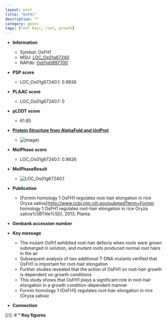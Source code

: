 ```yaml
---
layout: post
title: "OsFH1"
description: ""
category: genes
tags: [root hair, root, growth]
---
```


* **Information**  
    + Symbol: OsFH1  
    + MSU: [LOC_Os01g67240](http://rice.plantbiology.msu.edu/cgi-bin/ORF_infopage.cgi?orf=LOC_Os01g67240)  
    + RAPdb: [Os01g0897700](http://rapdb.dna.affrc.go.jp/viewer/gbrowse_details/irgsp1?name=Os01g0897700)  

* **PSP score**  
    + LOC_Os01g67240.1: 0.9926 

* **PLAAC score**  
    + LOC_Os01g67240.1: 0 

* **pLDDT score**
    + 61.65

* **[Protein Structure from AlphaFold and UniProt](https://www.uniprot.org/uniprotkb/Q8S0F0/entry#structure)**
    + ![image](https://ricepsp.github.io/images/Q8/AF-Q8S0F0-F1.png))

* **MolPhase score**
    + LOC_Os01g67240.1: 0.9926

* **MolPhaseResult**
    + ![LOC_Os01g67240.1](https://ricepsp.github.io/pictures/LOC_Os01g/LOC_Os01g67240.1.png)

* **Publication**  
    + [Formin homology 1 OsFH1 regulates root-hair elongation in rice Oryza sativa](http://www.ncbi.nlm.nih.gov/pubmed?term=Formin homology 1 OsFH1 regulates root-hair elongation in rice Oryza sativa%5BTitle%5D), 2013, Planta.

* **Genbank accession number**  

* **Key message**  
    + The mutant Osfh1 exhibited root-hair defects when roots were grown submerged in solution, and mutant roots produced normal root hairs in the air
    + Subsequent analysis of two additional T-DNA mutants verified that OsFH1 is important for root-hair elongation
    + Further studies revealed that the action of OsFH1 on root-hair growth is dependent on growth conditions
    + This study shows that OsFH1 plays a significant role in root-hair elongation in a growth condition-dependent manner
    + Formin homology 1 (OsFH1) regulates root-hair elongation in rice (Oryza sativa)

* **Connection**  

[//]: # * **Key figures**  


